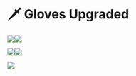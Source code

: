 # 🗡 Gloves Upgraded

![](../../.gitbook/assets/68.png)![](../../.gitbook/assets/60.png)

![](../../.gitbook/assets/59.png)![](../../.gitbook/assets/19.png)

![](../../.gitbook/assets/7.png)
